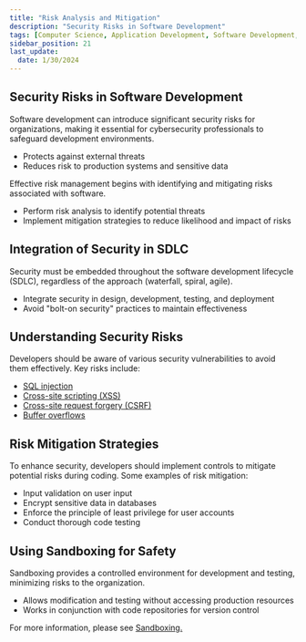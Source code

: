 ```yaml
---
title: "Risk Analysis and Mitigation"
description: "Security Risks in Software Development"
tags: [Computer Science, Application Development, Software Development, Application Security]
sidebar_position: 21
last_update:
  date: 1/30/2024
---
```



## Security Risks in Software Development  

Software development can introduce significant security risks for organizations, making it essential for cybersecurity professionals to safeguard development environments.

- Protects against external threats
- Reduces risk to production systems and sensitive data

Effective risk management begins with identifying and mitigating risks associated with software.

- Perform risk analysis to identify potential threats
- Implement mitigation strategies to reduce likelihood and impact of risks

## Integration of Security in SDLC  

Security must be embedded throughout the software development lifecycle (SDLC), regardless of the approach (waterfall, spiral, agile).

- Integrate security in design, development, testing, and deployment
- Avoid "bolt-on security" practices to maintain effectiveness

## Understanding Security Risks  

Developers should be aware of various security vulnerabilities to avoid them effectively. Key risks include:

- [SQL injection](/docs/007-Cybersecurity/012-List-of-Attacks/006-Injection-Attacks.md)
- [Cross-site scripting (XSS)](/docs/007-Cybersecurity/012-List-of-Attacks/099-Other-Attacks.md)
- [Cross-site request forgery (CSRF)](/docs/007-Cybersecurity/012-List-of-Attacks/099-Other-Attacks.md)
- [Buffer overflows](/docs/007-Cybersecurity/012-List-of-Attacks/015-Overflow-Attacks.md)

## Risk Mitigation Strategies  

To enhance security, developers should implement controls to mitigate potential risks during coding. Some examples of risk mitigation:

- Input validation on user input
- Encrypt sensitive data in databases
- Enforce the principle of least privilege for user accounts
- Conduct thorough code testing

## Using Sandboxing for Safety  

Sandboxing provides a controlled environment for development and testing, minimizing risks to the organization.

- Allows modification and testing without accessing production resources
- Works in conjunction with code repositories for version control

For more information, please see [Sandboxing.](/docs/021-Software-Engineering/019-Software-Security/010-Application-Security.md#sandboxing)